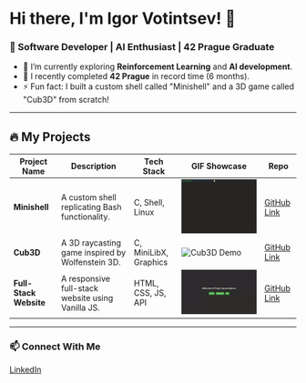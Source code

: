 # Hi there, I'm Igor Votintsev! 👋
### 🚀 Software Developer | AI Enthusiast | 42 Prague Graduate

- 🔭 I’m currently exploring **Reinforcement Learning** and **AI development**.
- 🌱 I recently completed **42 Prague** in record time (6 months).
- ⚡ Fun fact: I built a custom shell called "Minishell" and a 3D game called "Cub3D" from scratch!

---

## 🔥 My Projects

| Project Name      | Description | Tech Stack | GIF Showcase | Repo |
|-------------------|-------------|------------|--------------|------|
| **Minishell**     | A custom shell replicating Bash functionality. | C, Shell, Linux | ![Minishell Demo](./assets/minishell.gif) | [GitHub Link](https://github.com/ivotints/minishell) |
| **Cub3D**         | A 3D raycasting game inspired by Wolfenstein 3D. | C, MiniLibX, Graphics | ![Cub3D Demo](./assets/cub3D.gif) | [GitHub Link](https://github.com/ivotints/cube3d) |
| **Full-Stack Website** | A responsive full-stack website using Vanilla JS. | HTML, CSS, JS, API | ![Website Demo](./assets/Pong.gif) | [GitHub Link](https://github.com/0xSuitQ/ft_transcendence) |

---

### 📫 Connect With Me
[LinkedIn](https://linkedin.com/in/igor-votintsev)
